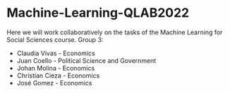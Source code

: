 # Machine-Learning-QLAB2022
Here we will work collaboratively on the tasks of the Machine Learning for Social Sciences course. 
Group 3:
- Claudia Vivas - Economics
- Juan Coello - Political Science and Government
- Johan Molina - Economics
- Christian Cieza - Economics
- José Gomez - Economics
